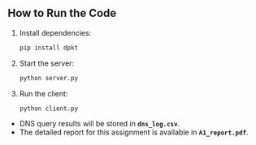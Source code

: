 ## How to Run the Code

1. Install dependencies:

   ```bash
   pip install dpkt
   ```

2. Start the server:

   ```bash
   python server.py
   ```

3. Run the client:

   ```bash
   python client.py
   ```

* DNS query results will be stored in **`dns_log.csv`**.
* The detailed report for this assignment is available in **`A1_report.pdf`**.